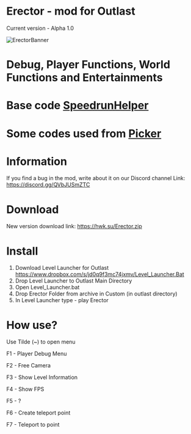 # Erector - mod for Outlast
Current version - Alpha 1.0

![ErectorBanner](https://github.com/Heawikk/Erector/assets/132798471/532a7d18-b06b-49a9-8754-9b95a3b5bdee)

# Debug, Player Functions, World Functions and Entertainments
# Base code <a href="https://github.com/superboo07/Outlast-Level-Editor/tree/main/Development/Src/SpeedrunHelper" target="_blank">SpeedrunHelper</a>
# Some codes used from <a href="https://github.com/ShyKiss/Picker" target="_blank">Picker</a>

# Information
If you find a bug in the mod, write about it on our Discord channel
Link: https://discord.gg/QVbJUSmZTC

# Download
New version download link:
https://hwk.su/Erector.zip

# Install
1. Download Level Launcher for Outlast
https://www.dropbox.com/s/jd0q9f3mc74jxmv/Level_Launcher.Bat
2. Drop Level Launcher to Outlast Main Directory
3. Open Level_Launcher.bat
4. Drop Erector Folder from archive in Custom (in outlast directory) 
5. In Level Launcher type - play Erector

# How use?
<p>Use Tilde (~) to open menu</p>

<p>F1 - Player Debug Menu</p>
<p>F2 - Free Camera</p>
<p>F3 - Show Level Information</p>
<p>F4 - Show FPS</p>
<p>F5 - ?</p>
<p>F6 - Create teleport point</p>
<p>F7 - Teleport to point</p>
